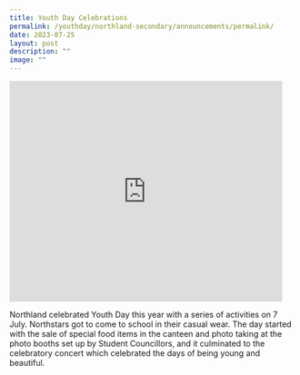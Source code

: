 ```yaml
---
title: Youth Day Celebrations
permalink: /youthday/northland-secondary/announcements/permalink/
date: 2023-07-25
layout: post
description: ""
image: ""
---
```

<iframe src="https://docs.google.com/presentation/d/e/2PACX-1vTyqAvmc0jimaOTca2zzWmJNA2LZKP1o8iSRdK0vZ0J2YvgT21U0LmTN9_N3afbdQ/embed?start=true&amp;loop=true&amp;delayms=3000" frameborder="0" width="480" height="389" allowfullscreen="true"></iframe>

Northland celebrated Youth Day this year with a series of activities on 7 July. Northstars got to come to school in their casual wear. The day started with the sale of special food items in the canteen and photo taking at the photo booths set up by Student Councillors, and it culminated to the celebratory concert which celebrated the days of being young and beautiful.